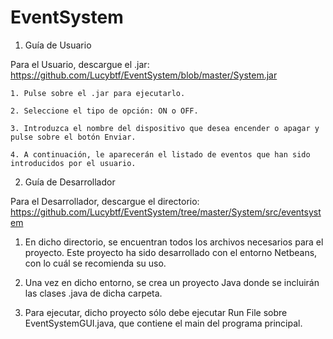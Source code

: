 # EventSystem


1. Guía de Usuario

Para el Usuario, descargue el .jar: https://github.com/Lucybtf/EventSystem/blob/master/System.jar

    1. Pulse sobre el .jar para ejecutarlo.

    2. Seleccione el tipo de opción: ON o OFF.

    3. Introduzca el nombre del dispositivo que desea encender o apagar y pulse sobre el botón Enviar.

    4. A continuación, le aparecerán el listado de eventos que han sido introducidos por el usuario.


2. Guía de Desarrollador

Para el Desarrollador, descargue el directorio: https://github.com/Lucybtf/EventSystem/tree/master/System/src/eventsystem

1. En dicho directorio, se encuentran todos los archivos necesarios para el proyecto. Este proyecto ha sido desarrollado con el entorno Netbeans, con lo cuál se recomienda su uso.

2. Una vez en dicho entorno, se crea un proyecto Java donde se incluirán las clases .java de dicha carpeta.

3. Para ejecutar, dicho proyecto sólo debe ejecutar Run File sobre EventSystemGUI.java, que contiene el main del programa principal.
